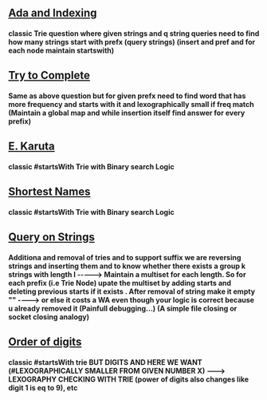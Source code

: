 ## [Ada and Indexing](https://www.spoj.com/problems/ADAINDEX/)
#### classic Trie question where given strings and q string queries need to find how many strings start with prefx (query strings)  (insert and pref and for each node maintain startswith)

## [Try to Complete](https://www.spoj.com/problems/TRYCOMP/)
#### Same as above question but for given prefx need to find word that has more frequency and starts with it and lexographically small if freq match (Maintain a global map and while insertion itself find answer for every prefix)

## [E. Karuta](https://atcoder.jp/contests/abc287/tasks/abc287_e)
#### classic #startsWith Trie with Binary search Logic

## [Shortest Names](https://vjudge.net/problem/UVA-12506)
#### classic #startsWith Trie with Binary search Logic

## [Query on Strings](https://www.codechef.com/problems/NPLFLF)
#### Additiona and removal of tries and to support suffix we are reversing strings and inserting them and to know whether there exists a group k strings with length l -----> Maintain a multiset for each length. So for each prefix (i.e Trie Node) upate the multiset by adding starts and deleting previous starts if it exists . After removal of string make it empty "" ----> or else it costs  a WA even though your logic is correct because u already removed it (Painfull debugging...) (A simple file closing or socket closing analogy)

## [Order of digits](https://toph.co/p/priority-of-digits)
#### classic #startsWith trie BUT DIGITS AND HERE WE WANT (#LEXOGRAPHICALLY SMALLER FROM GIVEN NUMBER X)  ---> LEXOGRAPHY CHECKING WITH TRIE (power of digits also changes like digit 1 is eq to 9), etc

